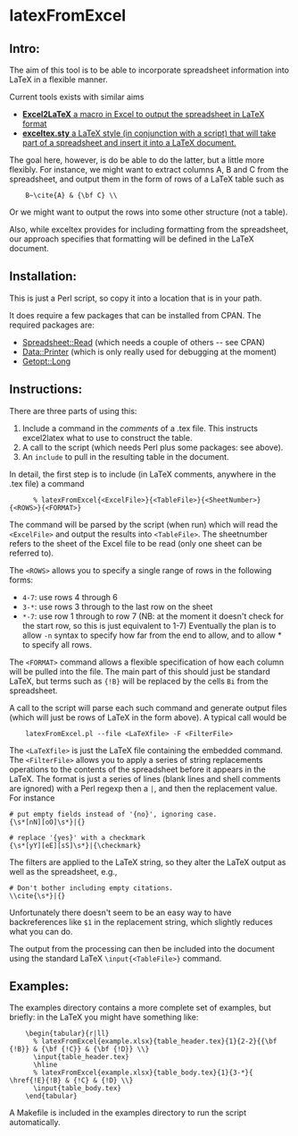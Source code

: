 # latexFromExcel

## Intro: 

The aim of this tool is to be able to incorporate spreadsheet
information into LaTeX in a flexible manner.

Current tools exists with similar aims
  + [**Excel2LaTeX** a macro in Excel to output the spreadsheet in LaTeX
    format](http://www.ctan.org/tex-archive/support/excel2latex/)
  + [**exceltex.sty** a LaTeX style (in conjunction with a script) that will take part of
    a spreadsheet and insert it into a LaTeX document.](http://www.physik.uni-freiburg.de/~doerr/exceltex/index.en.html)

The goal here, however, is do be able to do the latter, but a little
more flexibly. For instance, we might want to extract columns A, B and
C from the spreadsheet, and output them in the form of rows of a LaTeX
table such as
```
    B~\cite{A} & {\bf C} \\
```

Or we might want to output the rows into some other structure (not a
table). 

Also, while exceltex provides for including formatting from the
spreadsheet, our approach specifies that formatting will be defined in
the LaTeX document.

## Installation: 

This is just a Perl script, so copy it into a location that is in your
path. 

It does require a few packages that can be installed from CPAN. The
required packages are:
  + [Spreadsheet::Read](http://search.cpan.org/~hmbrand/Spreadsheet-Read/Read.pm)
  (which needs a couple of others -- see CPAN)
  + [Data::Printer](http://search.cpan.org/~garu/Data-Printer-0.35/lib/Data/Printer.pm) 
  (which is only really used for debugging at the moment)
  + [Getopt::Long](http://search.cpan.org/~jv/Getopt-Long-2.42/lib/Getopt/Long.pm)

## Instructions: 

There are three parts of using this:
  1. Include a command in the *comments* of a .tex file. This
     instructs excel2latex what to use to construct the table.
  2. A call to the script (which needs Perl plus some packages: see above).
  3. An `include` to pull in the resulting table in the document.

In detail, the first step is to include (in LaTeX comments, anywhere
in the .tex file) a command
```
      % latexFromExcel{<ExcelFile>}{<TableFile>}{<SheetNumber>}{<ROWS>}{<FORMAT>}
```
The command will be parsed by the script (when run) which will read
the `<ExcelFile>` and output the results into `<TableFile>`.  The
sheetnumber refers to the sheet of the Excel file to be read (only one
sheet can be referred to). 

The `<ROWS>` allows you to specify a single range of rows in the
following forms:
 + `4-7`: use rows 4 through 6
 + `3-*`: use rows 3 through to the last row on the sheet
 + `*-7`: use row 1 through to row 7 (NB: at the moment it doesn't
          check for the start row, so this is just equivalent to 1-7)
Eventually the plan is to allow `-n` syntax to specify how far from
the end to allow, and to allow * to specify all rows.

The `<FORMAT>` command allows a flexible specification of how each
column will be pulled into the file. The main part of this should just
be standard LaTeX, but terms such as `{!B}` will be replaced by the
cells `Bi` from the spreadsheet.

A call to the script will parse each such command and generate output
files (which will just be rows of LaTeX in the form above). A typical
call would be
```
	latexFromExcel.pl --file <LaTeXfile> -F <FilterFile>
```
The `<LaTeXfile>` is just the LaTeX file containing the embedded
command. The `<FilterFile>` allows you to apply a series of string
replacements operations to the contents of the spreadsheet before it
appears in the LaTeX. The format is just a series of lines (blank
lines and shell comments are ignored) with a Perl regexp then a `|`,
and then the replacement value. For instance
```
# put empty fields instead of '{no}', ignoring case.
{\s*[nN][oO]\s*}|{}

# replace '{yes}' with a checkmark
{\s*[yY][eE][sS]\s*}|{\checkmark}
```

The filters are applied to the LaTeX string, so they alter the LaTeX
output as well as the spreadsheet, e.g.,
```
# Don't bother including empty citations.
\\cite{\s*}|{}
```
Unfortunately there doesn't seem to be an easy way to have
backreferences like `$1` in the replacement string, which slightly
reduces what you can do.

The output from the processing can then be included into the document
using the standard LaTeX `\input{<TableFile>}` command.

## Examples: 

The examples directory contains a more complete set of examples, but
briefly: in the LaTeX you might have something like:
```
    \begin{tabular}{r|ll}
      % latexFromExcel{example.xlsx}{table_header.tex}{1}{2-2}{{\bf {!B}} & {\bf {!C}} & {\bf {!D}} \\}
      \input{table_header.tex}
      \hline
      % latexFromExcel{example.xlsx}{table_body.tex}{1}{3-*}{  \href{!E}{!B} & {!C} & {!D} \\}
      \input{table_body.tex} 
    \end{tabular} 
```

A Makefile is included in the examples directory to run the script
automatically. 







